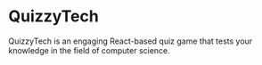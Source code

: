 # QuizzyTech
QuizzyTech is an engaging React-based quiz game that tests your knowledge in the field of computer science.
